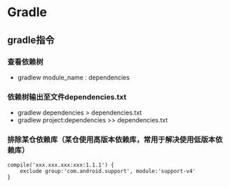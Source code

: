 # Gradle

## gradle指令

### 查看依赖树
* gradlew module_name : dependencies

### 依赖树输出至文件dependencies.txt
* gradlew dependencies > dependencies.txt
* gradlew project:dependencies >> dependencies.txt

### 排除某仓依赖库（某仓使用高版本依赖库，常用于解决使用低版本依赖库）
```
compile('xxx.xxx.xxx:xxx:1.1.1') {
    exclude group:'com.android.support', module:'support-v4'
}
```